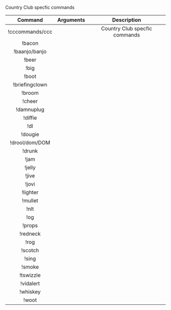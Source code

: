 Country Club specfic commands

|Command | Arguments |  Description |
|:------:|:---------:|:--------------------------------------:|
|!cccommands/ccc | | Country Club specfic commands |
|!bacon | | |
|!baanjo/banjo | | |
|!beer | | |
|!big | | |
|!boot | | |
|!briefingclown | | |
|!broom | | |
|!cheer | | |
|!damnuplug | | |
|!diffie | | |
|!dl | | |
|!dougie | | |
|!drool/dom/DOM | | |
|!drunk | | |
|!jam | | |
|!jelly | | |
|!jive | | |
|!jovi | | |
|!lighter | | |
|!mullet | | |
|!nlt | | |
|!og | | |
|!props | | |
|!redneck | | |
|!rog | | |
|!scotch | | |
|!sing | | |
|!smoke | | |
|!tswizzle | | |
|!vidalert | | |
|!whiskey | | |
|!woot | | |

